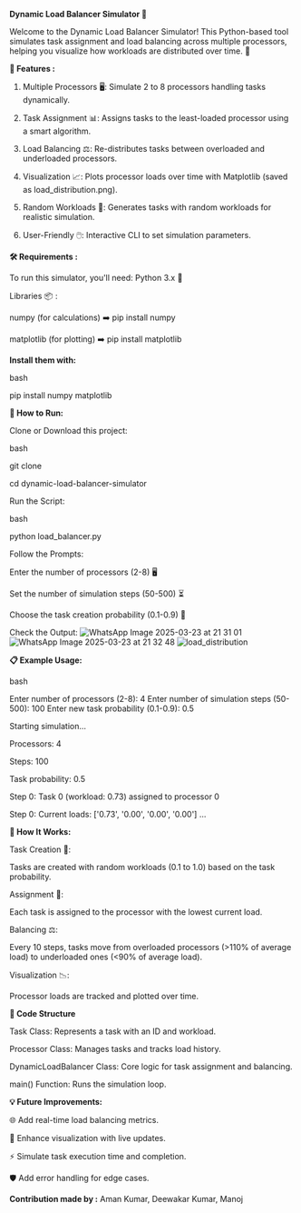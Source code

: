 <b>Dynamic Load Balancer Simulator 🚀</b>

Welcome to the Dynamic Load Balancer Simulator! This Python-based tool simulates task assignment and load balancing across multiple processors, helping you visualize how workloads are distributed over time. 🎉

<b>🌟 Features :</b>

1. Multiple Processors 🖥️: Simulate 2 to 8 processors handling tasks dynamically.

2. Task Assignment 📊: Assigns tasks to the least-loaded processor using a smart algorithm.

3. Load Balancing ⚖️: Re-distributes tasks between overloaded and underloaded processors.

4. Visualization 📈: Plots processor loads over time with Matplotlib (saved as load_distribution.png).

5. Random Workloads 🎲: Generates tasks with random workloads for realistic simulation.
6. User-Friendly 🖱️: Interactive CLI to set simulation parameters.

<b>🛠️ Requirements :</b>

To run this simulator, you'll need:
Python 3.x 🐍 

Libraries 📦 :

numpy (for calculations) ➡️ pip install numpy

matplotlib (for plotting) ➡️ pip install matplotlib

<b>Install them with:</b>

bash

pip install numpy matplotlib

<b>🚀 How to Run: </b>

Clone or Download this project:

bash

git clone <repository-url>

cd dynamic-load-balancer-simulator

Run the Script:

bash

python load_balancer.py

Follow the Prompts:

Enter the number of processors (2-8) 🖥️

Set the number of simulation steps (50-500) ⏳

Choose the task creation probability (0.1-0.9) 🎲

Check the Output:
![WhatsApp Image 2025-03-23 at 21 31 01](https://github.com/user-attachments/assets/4bab40ad-8867-41c4-9285-50039dcc5b58)
![WhatsApp Image 2025-03-23 at 21 32 48](https://github.com/user-attachments/assets/43bd099e-d5de-4c3f-83d3-2c8079d0f103)
![load_distribution](https://github.com/user-attachments/assets/c8b8b15d-7618-49d0-a698-e7b8ee0dd2bc)

<b>📋 Example Usage:</b>

bash

Enter number of processors (2-8): 4
Enter number of simulation steps (50-500): 100
Enter new task probability (0.1-0.9): 0.5

Starting simulation...

Processors: 4

Steps: 100

Task probability: 0.5

Step 0: Task 0 (workload: 0.73) assigned to processor 0

Step 0: Current loads: ['0.73', '0.00', '0.00', '0.00']
...

<b>🧠 How It Works:</b>

Task Creation 🎯:

Tasks are created with random workloads (0.1 to 1.0) based on the task probability.

Assignment 📌:

Each task is assigned to the processor with the lowest current load.

Balancing ⚖️:

Every 10 steps, tasks move from overloaded processors (>110% of average load) to underloaded ones (<90% of average load).

Visualization 📉:

Processor loads are tracked and plotted over time.

<b>🌈 Code Structure</b>

Task Class: Represents a task with an ID and workload.

Processor Class: Manages tasks and tracks load history.

DynamicLoadBalancer Class: Core logic for task assignment and balancing.

main() Function: Runs the simulation loop.

<b>💡 Future Improvements: </b>

🌐 Add real-time load balancing metrics.

🎨 Enhance visualization with live updates.

⚡ Simulate task execution time and completion.

🛡️ Add error handling for edge cases.

<b> Contribution made by :</b>
Aman Kumar, Deewakar Kumar, Manoj
